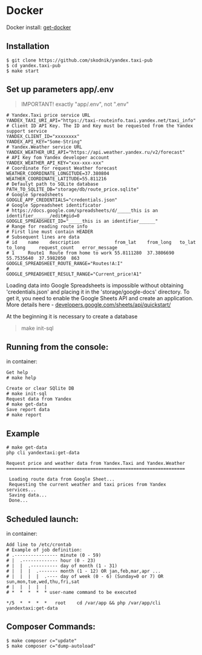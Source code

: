 

# Docker
Docker install: [get-docker](https://docs.docker.com/get-docker/)

## Installation
```
$ git clone https://github.com/skodnik/yandex.taxi-pub
$ cd yandex.taxi-pub
$ make start

```

## Set up parameters app/.env
> IMPORTANT! exactly "app/.env", not ".env"

```
# Yandex.Taxi price service URL
YANDEX_TAXI_URI_API="https://taxi-routeinfo.taxi.yandex.net/taxi_info"
# Client ID API Key. The ID and Key must be requested from the Yandex support service 
YANDEX_CLIENT_ID="xxxxxxxx"
YANDEX_API_KEY="Some-String"
# Yandex.Weather service URL
YANDEX_WEATHER_URI_API="https://api.weather.yandex.ru/v2/forecast"
# API Key fom Yandex developer account 
YANDEX_WEATHER_API_KEY="xxx-xxx-xxx"
# Coordinate for request Weather forecast
WEATHER_COORDINATE_LONGITUDE=37.380804
WEATHER_COORDINATE_LATITUDE=55.811216
# Defaulyt path to SQLite database
PATH_TO_SQLITE_DB="storage/db/route_price.sqlite"
# Google Spreadsheets 
GOOGLE_APP_CREDENTIALS="credentials.json"
# Google Sppreadsheet identificator 
# https://docs.google.com/spreadsheets/d/_____this is an identifier______/edit#gid=0
GOOGLE_SPREADSHEET_ID="_____this is an identifier______"
# Range for reading route info 
# First line must contain HEADER
# Subsequent lines are data
# id	name	description	            from_lat	from_long	to_lat	    to_long	    request_count	error_message
# 1	    Route1	Route from home to work	55.8111280	37.3806690	55.7535640	37.5982050	863	
GOOGLE_SPREADSHEET_ROUTE_RANGE="Routes!A:I"
# 
GOOGLE_SPREADSHEET_RESULT_RANGE="Current_price!A1"
```

Loading data into Google Spreadsheets is impossible without obtaining
'credentials.json' and placing it in the 'storage/google-docs' directory.
To get it, you need to enable the Google Sheets API and create an application.
More details here - [developers.google.com/sheets/api/quickstart/ ](https://developers.google.com/sheets/api/quickstart/php#step_3_set_up_the_sample)

At the beginning it is necessary to create a database
> make init-sql
## Running from the console:

in container:
```
Get help
# make help 

Create or clear SQlite DB
# make init-sql 
Request data from Yandex
# make get-data
Save report data
# make report
```

## Example
```
# make get-data
php cli yandextaxi:get-data

Request price and weather data from Yandex.Taxi and Yandex.Weather
==================================================================

 Loading route data from Google Sheet...
 Requesting the current weather and taxi prices from Yandex services...
 Saving data...
 Done...

```


## Scheduled launch:
in container:
```
Add line to /etc/crontab
# Example of job definition:
# .---------------- minute (0 - 59)
# |  .------------- hour (0 - 23)
# |  |  .---------- day of month (1 - 31)
# |  |  |  .------- month (1 - 12) OR jan,feb,mar,apr ...
# |  |  |  |  .---- day of week (0 - 6) (Sunday=0 or 7) OR sun,mon,tue,wed,thu,fri,sat
# |  |  |  |  |
# *  *  *  *  * user-name command to be executed

*/5  *  *  *  *   root    cd /var/app && php /var/app/cli yandextaxi:get-data
```




## Composer Commands:

```
$ make composer c="update"
$ make composer c="dump-autoload"
```
